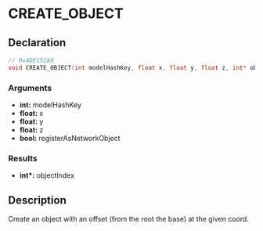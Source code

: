 # CREATE_OBJECT

## Declaration
```cpp
// 0x4DE152A0
void CREATE_OBJECT(int modelHashKey, float x, float y, float z, int* objectIndex, bool registerAsNetworkObject);
```

### Arguments
- **int:** modelHashKey
- **float:** x
- **float:** y
- **float:** z
- **bool:** registerAsNetworkObject

### Results
- **int\*:** objectIndex

## Description
Create an object with an offset (from the root the base) at the given coord.